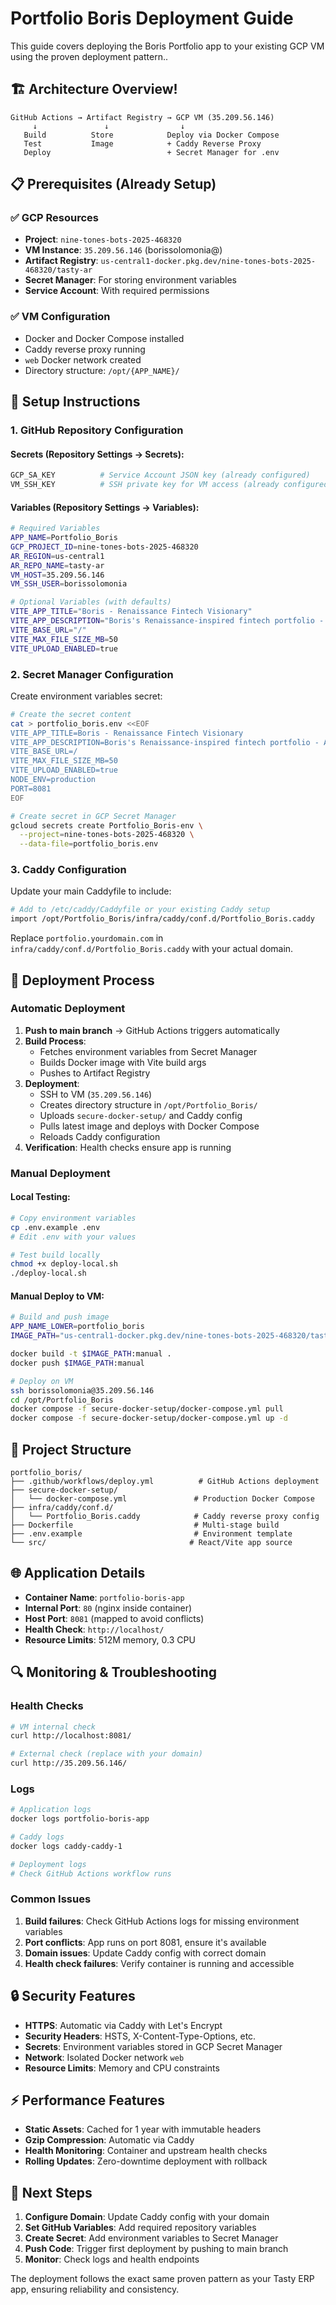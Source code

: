 # Portfolio Boris Deployment Guide

This guide covers deploying the Boris Portfolio app to your existing GCP VM using the proven deployment pattern..

## 🏗️ Architecture Overview!

```
GitHub Actions → Artifact Registry → GCP VM (35.209.56.146)
     ↓               ↓                ↓
   Build          Store            Deploy via Docker Compose
   Test           Image            + Caddy Reverse Proxy
   Deploy                          + Secret Manager for .env
```

## 📋 Prerequisites (Already Setup)

### ✅ GCP Resources
- **Project**: `nine-tones-bots-2025-468320` 
- **VM Instance**: `35.209.56.146` (borissolomonia@)
- **Artifact Registry**: `us-central1-docker.pkg.dev/nine-tones-bots-2025-468320/tasty-ar`
- **Secret Manager**: For storing environment variables
- **Service Account**: With required permissions

### ✅ VM Configuration
- Docker and Docker Compose installed
- Caddy reverse proxy running
- `web` Docker network created
- Directory structure: `/opt/{APP_NAME}/`

## 🔧 Setup Instructions

### 1. GitHub Repository Configuration

#### **Secrets** (Repository Settings → Secrets):
```bash
GCP_SA_KEY          # Service Account JSON key (already configured)
VM_SSH_KEY          # SSH private key for VM access (already configured)
```

#### **Variables** (Repository Settings → Variables):
```bash
# Required Variables
APP_NAME=Portfolio_Boris
GCP_PROJECT_ID=nine-tones-bots-2025-468320
AR_REGION=us-central1
AR_REPO_NAME=tasty-ar
VM_HOST=35.209.56.146
VM_SSH_USER=borissolomonia

# Optional Variables (with defaults)
VITE_APP_TITLE="Boris - Renaissance Fintech Visionary"
VITE_APP_DESCRIPTION="Boris's Renaissance-inspired fintech portfolio - A visionary approach to financial technology and ERP solutions"
VITE_BASE_URL="/"
VITE_MAX_FILE_SIZE_MB=50
VITE_UPLOAD_ENABLED=true
```

### 2. Secret Manager Configuration

Create environment variables secret:

```bash
# Create the secret content
cat > portfolio_boris.env <<EOF
VITE_APP_TITLE=Boris - Renaissance Fintech Visionary
VITE_APP_DESCRIPTION=Boris's Renaissance-inspired fintech portfolio - A visionary approach to financial technology and ERP solutions
VITE_BASE_URL=/
VITE_MAX_FILE_SIZE_MB=50
VITE_UPLOAD_ENABLED=true
NODE_ENV=production
PORT=8081
EOF

# Create secret in GCP Secret Manager
gcloud secrets create Portfolio_Boris-env \
  --project=nine-tones-bots-2025-468320 \
  --data-file=portfolio_boris.env
```

### 3. Caddy Configuration

Update your main Caddyfile to include:

```bash
# Add to /etc/caddy/Caddyfile or your existing Caddy setup
import /opt/Portfolio_Boris/infra/caddy/conf.d/Portfolio_Boris.caddy
```

Replace `portfolio.yourdomain.com` in `infra/caddy/conf.d/Portfolio_Boris.caddy` with your actual domain.

## 🚀 Deployment Process

### Automatic Deployment
1. **Push to main branch** → GitHub Actions triggers automatically
2. **Build Process**:
   - Fetches environment variables from Secret Manager
   - Builds Docker image with Vite build args
   - Pushes to Artifact Registry
3. **Deployment**:
   - SSH to VM (`35.209.56.146`)
   - Creates directory structure in `/opt/Portfolio_Boris/`
   - Uploads `secure-docker-setup/` and Caddy config
   - Pulls latest image and deploys with Docker Compose
   - Reloads Caddy configuration
4. **Verification**: Health checks ensure app is running

### Manual Deployment

#### Local Testing:
```bash
# Copy environment variables
cp .env.example .env
# Edit .env with your values

# Test build locally
chmod +x deploy-local.sh
./deploy-local.sh
```

#### Manual Deploy to VM:
```bash
# Build and push image
APP_NAME_LOWER=portfolio_boris
IMAGE_PATH="us-central1-docker.pkg.dev/nine-tones-bots-2025-468320/tasty-ar/$APP_NAME_LOWER"

docker build -t $IMAGE_PATH:manual .
docker push $IMAGE_PATH:manual

# Deploy on VM
ssh borissolomonia@35.209.56.146
cd /opt/Portfolio_Boris
docker compose -f secure-docker-setup/docker-compose.yml pull
docker compose -f secure-docker-setup/docker-compose.yml up -d
```

## 📁 Project Structure

```
portfolio_boris/
├── .github/workflows/deploy.yml          # GitHub Actions deployment
├── secure-docker-setup/
│   └── docker-compose.yml               # Production Docker Compose
├── infra/caddy/conf.d/
│   └── Portfolio_Boris.caddy            # Caddy reverse proxy config
├── Dockerfile                           # Multi-stage build
├── .env.example                         # Environment template
└── src/                                # React/Vite app source
```

## 🌐 Application Details

- **Container Name**: `portfolio-boris-app`
- **Internal Port**: `80` (nginx inside container)
- **Host Port**: `8081` (mapped to avoid conflicts)
- **Health Check**: `http://localhost/`
- **Resource Limits**: 512M memory, 0.3 CPU

## 🔍 Monitoring & Troubleshooting

### Health Checks
```bash
# VM internal check
curl http://localhost:8081/

# External check (replace with your domain)
curl http://35.209.56.146/
```

### Logs
```bash
# Application logs
docker logs portfolio-boris-app

# Caddy logs
docker logs caddy-caddy-1

# Deployment logs
# Check GitHub Actions workflow runs
```

### Common Issues

1. **Build failures**: Check GitHub Actions logs for missing environment variables
2. **Port conflicts**: App runs on port 8081, ensure it's available
3. **Domain issues**: Update Caddy config with correct domain
4. **Health check failures**: Verify container is running and accessible

## 🔒 Security Features

- **HTTPS**: Automatic via Caddy with Let's Encrypt
- **Security Headers**: HSTS, X-Content-Type-Options, etc.
- **Secrets**: Environment variables stored in GCP Secret Manager
- **Network**: Isolated Docker network `web`
- **Resource Limits**: Memory and CPU constraints

## ⚡ Performance Features

- **Static Assets**: Cached for 1 year with immutable headers
- **Gzip Compression**: Automatic via Caddy
- **Health Monitoring**: Container and upstream health checks
- **Rolling Updates**: Zero-downtime deployment with rollback

## 🎯 Next Steps

1. **Configure Domain**: Update Caddy config with your domain
2. **Set GitHub Variables**: Add required repository variables
3. **Create Secret**: Add environment variables to Secret Manager
4. **Push Code**: Trigger first deployment by pushing to main branch
5. **Monitor**: Check logs and health endpoints

The deployment follows the exact same proven pattern as your Tasty ERP app, ensuring reliability and consistency.